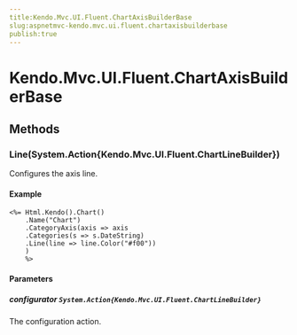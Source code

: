 ```yaml
---
title:Kendo.Mvc.UI.Fluent.ChartAxisBuilderBase
slug:aspnetmvc-kendo.mvc.ui.fluent.chartaxisbuilderbase
publish:true
---
```


# Kendo.Mvc.UI.Fluent.ChartAxisBuilderBase

## Methods

### Line(System.Action{Kendo.Mvc.UI.Fluent.ChartLineBuilder})
Configures the axis line.

#### Example
    <%= Html.Kendo().Chart()
        .Name("Chart")
        .CategoryAxis(axis => axis
        .Categories(s => s.DateString)
        .Line(line => line.Color("#f00"))
        )
        %>

#### Parameters

##### configurator `System.Action{Kendo.Mvc.UI.Fluent.ChartLineBuilder}`
The configuration action.